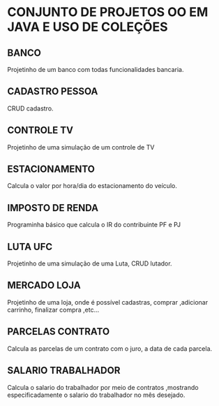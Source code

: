 # CONJUNTO DE PROJETOS OO EM JAVA E USO DE COLEÇÕES

## BANCO
Projetinho de um banco com todas funcionalidades bancaria.

## CADASTRO PESSOA
CRUD cadastro.

## CONTROLE TV
Projetinho de uma simulação de um controle de TV

## ESTACIONAMENTO
Calcula o valor por hora/dia do estacionamento do veículo.

## IMPOSTO DE RENDA
Programinha básico que calcula o IR do contribuinte PF e PJ

## LUTA UFC
Projetinho de uma simulação de uma Luta, CRUD lutador.

## MERCADO LOJA
Projetinho de uma loja, onde é possível cadastras, comprar ,adicionar carrinho, finalizar compra ,etc...

## PARCELAS CONTRATO
Calcula as parcelas de um contrato com o juro, a data de cada parcela.

## SALARIO TRABALHADOR
Calcula o salario do trabalhador por meio de contratos ,mostrando especificadamente o salario do trabalhador no mês desejado.
